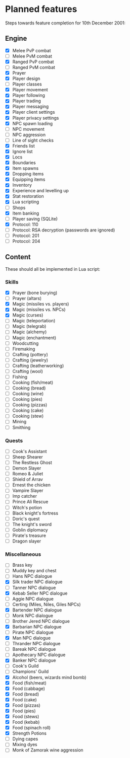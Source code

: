 Planned features
================

Steps towards feature completion for 10th December 2001:

Engine
------

- [x] Melee PvP combat
- [ ] Melee PvM combat
- [x] Ranged PvP combat
- [ ] Ranged PvM combat
- [x] Prayer
- [x] Player design
- [ ] Player classes
- [x] Player movement
- [x] Player following
- [x] Player trading
- [x] Player messaging
- [x] Player client settings
- [x] Player privacy settings
- [x] NPC spawn loading
- [ ] NPC movement
- [ ] NPC aggression
- [ ] Line of sight checks
- [x] Friends list
- [x] Ignore list
- [x] Locs
- [x] Boundaries
- [x] Item spawns
- [x] Dropping items
- [x] Equipping items
- [x] Inventory
- [x] Experience and levelling up
- [x] Stat restoration
- [x] Lua scripting
- [ ] Shops
- [x] Item banking
- [ ] Player saving (SQLite)
- [x] Protocol: 110
- [ ] Protocol: RSA decryption (passwords are ignored)
- [ ] Protocol: 201
- [ ] Protocol: 204

Content
-------

These should all be implemented in Lua script:

### Skills

- [x] Prayer (bone burying)
- [ ] Prayer (altars)
- [x] Magic (missiles vs. players)
- [x] Magic (missiles vs. NPCs)
- [x] Magic (curses)
- [ ] Magic (teleportation)
- [ ] Magic (telegrab)
- [ ] Magic (alchemy)
- [ ] Magic (enchantment)
- [ ] Woodcutting
- [ ] Firemaking
- [ ] Crafting (pottery)
- [ ] Crafting (jewelry)
- [ ] Crafting (leatherworking)
- [ ] Crafting (wool)
- [ ] Fishing
- [ ] Cooking (fish/meat)
- [ ] Cooking (bread)
- [ ] Cooking (wine)
- [ ] Cooking (pies)
- [ ] Cooking (pizzas)
- [ ] Cooking (cake)
- [ ] Cooking (stew)
- [ ] Mining
- [ ] Smithing

### Quests

- [ ] Cook's Assistant
- [ ] Sheep Shearer
- [ ] The Restless Ghost
- [ ] Demon Slayer
- [ ] Romeo & Juliet
- [ ] Shield of Arrav
- [ ] Ernest the chicken
- [ ] Vampire Slayer
- [ ] Imp catcher
- [ ] Prince Ali Rescue
- [ ] Witch's potion
- [ ] Black knight's fortress
- [ ] Doric's quest
- [ ] The knight's sword
- [ ] Goblin diplomacy
- [ ] Pirate's treasure
- [ ] Dragon slayer

### Miscellaneous

- [ ] Brass key
- [ ] Muddy key and chest
- [ ] Hans NPC dialogue
- [x] Silk trader NPC dialogue
- [ ] Tanner NPC dialogue
- [x] Kebab Seller NPC dialogue
- [ ] Aggie NPC dialogue
- [ ] Certing (Miles, Niles, Giles NPCs)
- [x] Bartender NPC dialogue
- [ ] Monk NPC dialogue
- [ ] Brother Jered NPC dialogue
- [x] Barbarian NPC dialogue
- [ ] Pirate NPC dialogue
- [x] Man NPC dialogue
- [ ] Thrander NPC dialogue
- [ ] Bareak NPC dialogue
- [ ] Apothecary NPC dialogue
- [x] Banker NPC dialogue
- [ ] Cook's Guild
- [ ] Champions' Guild
- [x] Alcohol (beers, wizards mind bomb)
- [x] Food (fish/meat)
- [x] Food (cabbage)
- [x] Food (bread)
- [x] Food (cake)
- [x] Food (pizzas)
- [x] Food (pies)
- [x] Food (stews)
- [x] Food (kebab)
- [x] Food (spinach roll)
- [x] Strength Potions
- [ ] Dying capes
- [ ] Mixing dyes
- [ ] Monk of Zamorak wine aggression
